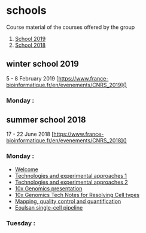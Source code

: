 # schools
Course material of the courses offered by the group

1. [School 2019](#winter-school-2019)
2. [School 2018](#summer-school-2018)

## winter school 2019

5 - 8 February 2019 [https://www.france-bioinformatique.fr/en/evenements/CNRS_2019]()

### Monday :



## summer school 2018

17 - 22 June 2018 [https://www.france-bioinformatique.fr/en/evenements/CNRS_2018]()

### Monday :

* [Welcome](2018/1_Welcome.pdf)
* [Technologies and experimental approaches 1](2018/2_KevinLebrigand.Technologies.Exp.Approaches.part1.pdf)
* [Technologies and experimental approaches 2](2018/3_KevinLebrigand.Technologies.Exp.Approaches.part2.pdf)
* [10x Genomics presentation](2018/4_10X_20180618_Roscoff.pdf)
* [10x Genomics Tech Notes for Resolving Cell types](2018/5_CG000148_10x_Technical_Note_Resolving_Cell_Types_as_Function_of_Read_Depth_Cell_Number_RevA.pdf)
* [Mapping, quality control and quantification](2018/6_Mapping_QC_Quantification.html)
* [Eoulsan single-cell pipeline](2018/7_Eoulsan_single-cell.pdf)

### Tuesday :